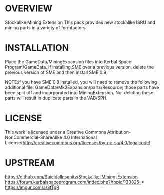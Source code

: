 OVERVIEW
===================================================================================================================
Stockalike Mining Extension 
This pack provides new stockalike ISRU and mining parts in a variety of formfactors


INSTALLATION
===================================================================================================================
Place the GameData/MiningExpansion files into Kerbal Space Program/GameData. If installing SME over a previous version, delete the previous version of SME and then install SME 0.9

NOTE:if you have SME 0.8 installed, you will need to remove the following additional file: GameData/Mk2Expansion/parts/Resource; those parts have been split off and incorporated into MiningExtension. Not deleting these parts will result in duplicate parts in the VAB/SPH.



LICENSE
===================================================================================================================
This work is licensed under a Creative Commons Attribution-NonCommercial-ShareAlike 4.0 International License(http://creativecommons.org/licenses/by-nc-sa/4.0/legalcode).



UPSTREAM
===================================================================================================================
https://github.com/SuicidalInsanity/Stockalike-Mining-Extension
https://forum.kerbalspaceprogram.com/index.php?/topic/130325-*
https://imgur.com/a/3tTgR
